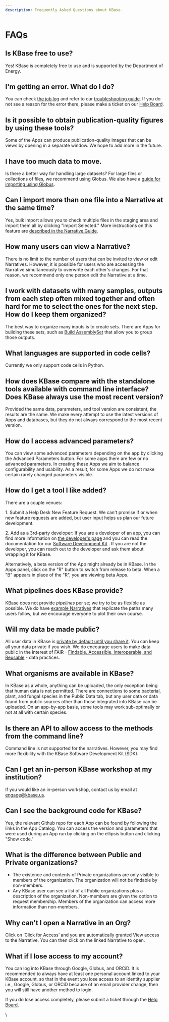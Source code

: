 ```yaml
---
description: Frequently Asked Questions about KBase.
---
```


# FAQs

## Is KBase free to use?&#x20;

Yes! KBase is completely free to use and is supported by the Department of Energy.

## I'm getting an error. What do I do?

You can check [the job log](../troubleshooting/job-errors/common/job-log.md) and refer to our [troubleshooting guide](../troubleshooting/). If you do not see a reason for the error there, please make a ticket on our [Help Board](https://kbase-jira.atlassian.net/).

## Is it possible to obtain publication-quality figures by using these tools?

Some of the Apps can produce publication-quality images that can be views by opening in a separate window. We hope to add more in the future.

## I have too much data to move.&#x20;

Is there a better way for handling large datasets? For large files or collections of files, we recommend using Globus. We also have a [guide for importing using Globus](../data/globus.md).

## Can I import more than one file into a Narrative at the same time?

Yes, bulk import allows you to check multiple files in the staging area and import them all by clicking "Import Selected." More instructions on this feature are [described in the Narrative Guide](narrative/add-data.md#using-bulk-import).&#x20;

## How many users can view a Narrative?&#x20;

There is no limit to the number of users that can be invited to view or edit Narratives. However, it is possible for users who are accessing the Narrative simultaneously to overwrite each other's changes. For that reason, we recommend only one person edit the Narrative at a time.

## I work with datasets with many samples, outputs from each step often mixed together and often hard for me to select the ones for the next step. How do I keep them organized?&#x20;

The best way to organize many inputs is to create sets. There are Apps for building these sets, such as [Build AssemblySet](https://narrative.kbase.us/#catalog/apps/kb\_SetUtilities/KButil\_Build\_AssemblySet/release) that allow you to group those outputs.

## What languages are supported in code cells?

Currently we only support code cells in Python.

## How does KBase compare with the standalone tools available with command line interface? Does KBase always use the most recent version?

Provided the same data, parameters, and tool version are consistent, the results are the same. We make every attempt to use the latest versions of Apps and databases, but they do not always correspond to the most recent version.

## How do I access advanced parameters?&#x20;

You can view some advanced parameters depending on the app by clicking the Advanced Parameters button. For some apps there are few or no advanced parameters. In creating these Apps we aim to balance configurability and usability. As a result, for some Apps we do not make certain rarely changed parameters visible.

## How do I get a tool I like added?&#x20;

There are a couple venues:&#x20;

1\. Submit a Help Desk New Feature Request. We can't promise if or when new feature requests are added, but user input helps us plan our future development.&#x20;

2\. Add as a 3rd-party developer: If you are a developer of an app, you can find more information on [the developer's page](../development/) and you can read the documentation for our [Software Development Kit](https://kbase.github.io/kb\_sdk\_docs/) . If you are not the developer, you can reach out to the developer and ask them about wrapping it for KBase.&#x20;

Alternatively, a beta version of the App might already be in KBase. In the Apps panel, click on the "R" button to switch from release to beta. When a "B" appears in place of the "R", you are viewing beta Apps.

## What pipelines does KBase provide?&#x20;

&#x20;KBase does not provide _pipelines_ per se; we try to be as flexible as possible. We do have [example Narratives](../workflows/) that replicate the paths many users follow, but we encourage everyone to plot their own course.

## Will my data be made public?

All user data in KBase is [private by default until you share it](https://www.kbase.us/data-policy-and-sources/). You can keep all your data private if you wish. We do encourage users to make data public in the interest of FAIR - [Findable, Accessible, Interoperable, and Reusable](https://www.go-fair.org/fair-principles/) - data practices.

## What organisms are available in KBase?&#x20;

In KBase as a whole, anything can be uploaded, the only exception being that human data is not permitted. There are connections to some bacterial, plant, and fungal species in the Public Data tab, but any user data or data found from public sources other than those integrated into KBase can be uploaded. On an app-by-app basis, some tools may work sub-optimally or not at all with certain species.

## Is there an API to allow access to the methods from the command line?&#x20;

Command line is not supported for the narratives. However, you may find more flexibility with the KBase Software Development Kit (SDK).

## Can I get an in-person KBase workshop at my institution?&#x20;

If you would like an in-person workshop, contact us by email at [engage@kbase.us](mailto:engage@kbase.us).

## Can I see the background code for KBase?&#x20;

Yes, the relevant Github repo for each App can be found by following the links in the App Catalog. You can access the version and parameters that were used during an App run by clicking on the ellipsis button and clicking "Show code."

## **What is the difference between Public and Private organizations?**

* The existence and contents of Private organizations are only visible to members of the organization. The organization will not be findable by non-members.
* Any KBase user can see a list of all Public organizations plus a description of the organization. Non-members are given the option to request membership. Members of the organization can access more information than non-members.

## **Why can't I open a Narrative in an Org?**

Click on ‘Click for Access’ and you are automatically granted View access to the Narrative. You can then click on the linked Narrative to open.&#x20;

## What if I lose access to my account?&#x20;

You can log into KBase through Google, Globus, and ORCiD. It is recommended to always have at least one personal account linked to your KBase account, so that in the event you lose access to an identity supplier i.e., Google, Globus, or ORCiD because of an email provider change, then you will still have another method to login.&#x20;

If you do lose access completely, please submit a ticket through the [Help Board](../troubleshooting/support.md#contact-us).&#x20;

\
